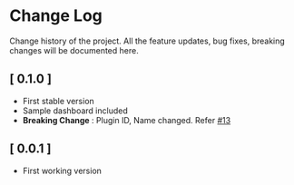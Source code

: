 # Change Log

Change history of the project. All the feature updates, bug fixes, breaking changes will be documented here.

## [ 0.1.0 ]

- First stable version
- Sample dashboard included
- **Breaking Change** : Plugin ID, Name changed. Refer [#13](https://github.com/petalmd/grafana-azure-datasource/issues/13)

## [ 0.0.1 ]

- First working version

